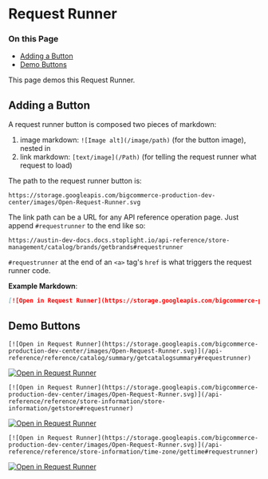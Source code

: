 # Request Runner

<div class="otp" id="no-index">

### On this Page	
- [Adding a Button](#adding-a-button)
- [Demo Buttons](#demo-buttons)

</div>

This page demos this Request Runner.

## Adding a Button

A request runner button is composed two pieces of markdown: 

1. image markdown: `![Image alt](/image/path)` (for the button image), nested in
2. link markdown: `[text/image](/Path)` (for telling the request runner what request to load)

The path to the request runner button is:

```
https://storage.googleapis.com/bigcommerce-production-dev-center/images/Open-Request-Runner.svg
```

The link path can be a URL for any API reference operation page. Just append `#requestrunner` to the end like so:

```
https://austin-dev-docs.docs.stoplight.io/api-reference/store-management/catalog/brands/getbrands#requestrunner
````

`#requestrunner` at the end of an `<a>` tag's `href` is what triggers the request runner code.

**Example Markdown**:

```markdown
[![Open in Request Runner](https://storage.googleapis.com/bigcommerce-production-dev-center/images/Open-Request-Runner.svg)](/api-reference/reference/catalog/summary/getcatalogsummary#requestrunner)
```

## Demo Buttons


```
[![Open in Request Runner](https://storage.googleapis.com/bigcommerce-production-dev-center/images/Open-Request-Runner.svg)](/api-reference/reference/catalog/summary/getcatalogsummary#requestrunner)
```

[![Open in Request Runner](https://storage.googleapis.com/bigcommerce-production-dev-center/images/Open-Request-Runner.svg)](/api-reference/reference/catalog/summary/getcatalogsummary#requestrunner)

```
[![Open in Request Runner](https://storage.googleapis.com/bigcommerce-production-dev-center/images/Open-Request-Runner.svg)](/api-reference/reference/store-information/store-information/getstore#requestrunner)
```

[![Open in Request Runner](https://storage.googleapis.com/bigcommerce-production-dev-center/images/Open-Request-Runner.svg)](/api-reference/reference/store-information/store-information/getstore#requestrunner)

```
[![Open in Request Runner](https://storage.googleapis.com/bigcommerce-production-dev-center/images/Open-Request-Runner.svg)](/api-reference/reference/store-information/time-zone/gettime#requestrunner)
```

[![Open in Request Runner](https://storage.googleapis.com/bigcommerce-production-dev-center/images/Open-Request-Runner.svg)](/api-reference/reference/store-information/time-zone/gettime#requestrunner)